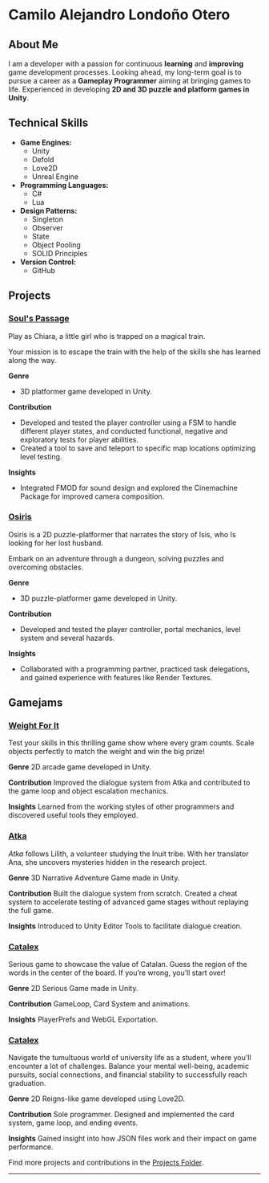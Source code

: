 # Camilo Alejandro Londoño Otero  

## About Me  
I am a developer with a passion for continuous **learning** and **improving** game development processes. Looking ahead, my long-term goal is to pursue a career as a **Gameplay Programmer** aiming at bringing games to life.
Experienced in developing **2D and 3D puzzle and platform games in Unity**.

## Technical Skills  
- **Game Engines:**
    - Unity
    - Defold
    - Love2D
    - Unreal Engine  
- **Programming Languages:**
    - C#
    - Lua  
- **Design Patterns:**
    - Singleton
    - Observer
    - State
    - Object Pooling
    - SOLID Principles
- **Version Control:**
    - GitHub

## Projects  

### [Soul's Passage](Projects/SoulsPassage/README.md)  
Play as Chiara, a little girl who is trapped on a magical train.

Your mission is to escape the train with the help of the skills she has learned along the way.

**Genre**
- 3D platformer game developed in Unity.

**Contribution**
- Developed and tested the player controller using a FSM to handle different player states, and conducted functional, negative and exploratory tests for player abilities.
- Created a tool to save and teleport to specific map locations optimizing level testing.

**Insights**
- Integrated FMOD for sound design and explored the Cinemachine Package for improved camera composition.

### [Osiris](Projects/Osiris/README.md)  
Osiris is a 2D puzzle-platformer that narrates the story of Isis, who Is looking for her lost husband.

Embark on an adventure through a dungeon, solving puzzles and overcoming obstacles.

**Genre**
- 3D puzzle-platformer game developed in Unity.

**Contribution**
- Developed and tested the player controller, portal mechanics, level system and several hazards.

**Insights**
- Collaborated with a programming partner, practiced task delegations, and gained experience with features like Render Textures.

## Gamejams  

### [Weight For It](Projects/Atka/README.md)  
Test your skills in this thrilling game show where every gram counts.
Scale objects perfectly to match the weight and win the big prize!

**Genre**
2D arcade game developed in Unity.

**Contribution**
Improved the dialogue system from Atka and contributed to the game loop and object escalation mechanics.

**Insights**
Learned from the working styles of other programmers and discovered useful tools they employed.

### [Atka](Projects/Atka/README.md)  
_Atka_ follows Lilith, a volunteer studying the Inuit tribe.
With her translator Ana, she uncovers mysteries hidden in the research project.

**Genre**
3D Narrative Adventure Game made in Unity.

**Contribution**
Built the dialogue system from scratch. Created a cheat system to accelerate testing of advanced game stages without replaying the full game.

**Insights**
Introduced to Unity Editor Tools to facilitate dialogue creation.

### [Catalex](Projects/Atka/README.md)  
Serious game to showcase the value of Catalan. Guess the region of the words in the center of the board. If you’re wrong, you’ll start over!
 
**Genre**
2D Serious Game made in Unity.

**Contribution**
GameLoop, Card System and animations.

**Insights**
PlayerPrefs and WebGL Exportation.

### [Catalex](Projects/Atka/README.md)  
Navigate the tumultuous world of university life as a student, where you'll encounter a lot of challenges. Balance your mental well-being, academic pursuits, social connections, and financial stability to successfully reach graduation.

**Genre**
2D Reigns-like game developed using Love2D.

**Contribution**
Sole programmer. Designed and implemented the card system, game loop, and ending events.

**Insights**
Gained insight into how JSON files work and their impact on game performance.

Find more projects and contributions in the [Projects Folder](Projects/).  

****
